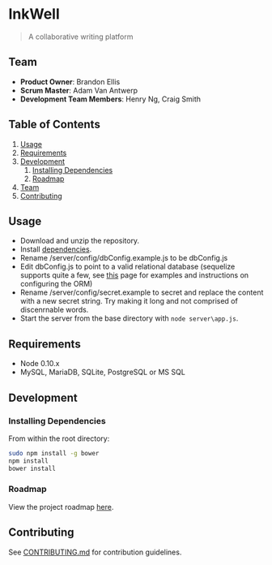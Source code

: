 # InkWell

> A collaborative writing platform

## Team

  - __Product Owner__: Brandon Ellis
  - __Scrum Master__: Adam Van Antwerp
  - __Development Team Members__: Henry Ng, Craig Smith

## Table of Contents

1. [Usage](#usage)
1. [Requirements](#requirements)
1. [Development](#development)
    1. [Installing Dependencies](#installing-dependencies)
    1. [Roadmap](#roadmap)
1. [Team](#team)
1. [Contributing](#contributing)

## Usage

- Download and unzip the repository.
- Install [dependencies](#installing-dependencies).
- Rename /server/config/dbConfig.example.js to be dbConfig.js
- Edit dbConfig.js to point to a valid relational database (sequelize supports quite a few, see [this](http://docs.sequelizejs.com/en/latest/docs/getting-started/) page for examples and instructions on configuring the ORM)
- Rename /server/config/secret.example to secret and replace the content with a new secret string.  Try making it long and not comprised of discenrnable words.
- Start the server from the base directory with `node server\app.js`.

## Requirements

- Node 0.10.x
- MySQL, MariaDB, SQLite, PostgreSQL or MS SQL

## Development

### Installing Dependencies

From within the root directory:

```sh
sudo npm install -g bower
npm install
bower install
```

### Roadmap

View the project roadmap [here](https://waffle.io/family-thief/family-thief).


## Contributing

See [CONTRIBUTING.md](CONTRIBUTING.md) for contribution guidelines.
